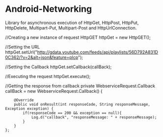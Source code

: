 Android-Networking
==================

Library for asynchronous execution of HttpGet, HttpPost, HttpPut, HttpDelete, Multipart-Put, Multipart-Post and HttpUrlConnection.

//Creating a new instance of request
HttpGET httpGet = new HttpGET();

//Setting the URL 
httpGet.setUrl("http://gdata.youtube.com/feeds/api/playlists/56D792A831D0C362/?v=2&alt=json&feature=plcp");

//Setting the Callback
httpGet.setCallback(callBack);

//Executing the request
httpGet.execute();

//Getting the response from callback
private WebserviceRequest.Callback callBack = new WebserviceRequest.Callback() {

		@Override
		public void onResult(int responseCode, String responseMessage, Exception exception) {
			if(responseCode == 200 && exception == null){					
			    Log.d("callback", "responseMessage: " + responseMessage);
			}			
		}	
	};
